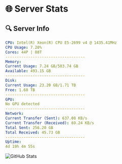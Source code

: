 # 🌐 Server Stats
## 🔍 Server Info
```yaml
CPU: Intel(R) Xeon(R) CPU E5-2699 v4 @ 1435.41MHz
CPU Usage: 7.20%
Cores: 44P | 88T
-----------------------------------
Memory:
Current Usage: 7.24 GB/503.74 GB
Available: 493.15 GB
-----------------------------------
Disk:
Current Usage: 23.20 GB/1.71 TB
Free: 1.60 TB
-----------------------------------
GPU:
No GPU detected
-----------------------------------
Network:
Current Transfer (Sent): 637.08 KB/s
Current Transfer (Received): 69.24 KB/s
Total Sent: 256.20 GB
Total Received: 45.73 GB
-----------------------------------
Uptime:
4d 19h 4m 55s
```
![GitHub Stats](https://img.shields.io/badge/Updated-2025-04-24_12:13:43-blue)